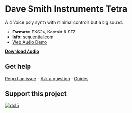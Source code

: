 # Dave Smith Instruments Tetra 
 
A 4 Voice poly synth with minimal controls but a big sound.

-   **Formats:** EXS24, Kontakt & SFZ
-   **Info:** [sequential.com](https://www.sequential.com/product/tetra/)
- [Web Audio Demo](https://www.modularsamples.com/Demos/demos/dsitetra.html)

**[Download Audio](https://github.com/publicsamples/DSI-Tetra/releases/tag/1.0)**

## **Get help**

[Report an issue](https://github.com/publicsamples/home/issues) - [Ask a question](https://github.com/publicsamples/home/discussions) - [Guides](https://github.com/publicsamples/home/wiki)

## **Support this project**

[
![dx15](https://www.modularsamples.com/img/dx15.png)
](https://www.modularsamples.com/dx-15-for-kontakt/)

